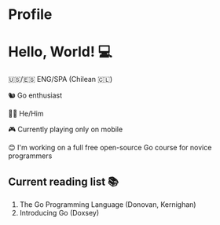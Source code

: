 # Profile

# Hello, World! 💻

🇺🇸/🇪🇸 ENG/SPA (Chilean 🇨🇱)

🐿️ Go enthusiast

💁‍♂️ He/Him

🎮 Currently playing only on mobile

😊 I'm working on a full free open-source Go course for novice programmers

## Current reading list 📚

1. The Go Programming Language (Donovan, Kernighan)
2. Introducing Go (Doxsey)

